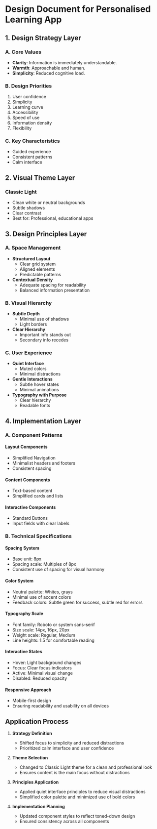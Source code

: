# Design Document for Personalised Learning App

## 1. Design Strategy Layer

### A. Core Values

- **Clarity**: Information is immediately understandable.
- **Warmth**: Approachable and human.
- **Simplicity**: Reduced cognitive load.

### B. Design Priorities

1. User confidence
2. Simplicity
3. Learning curve
4. Accessibility
5. Speed of use
6. Information density
7. Flexibility

### C. Key Characteristics

- Guided experience
- Consistent patterns
- Calm interface

## 2. Visual Theme Layer

### Classic Light

- Clean white or neutral backgrounds
- Subtle shadows
- Clear contrast
- Best for: Professional, educational apps

## 3. Design Principles Layer

### A. Space Management

- **Structured Layout**
  - Clear grid system
  - Aligned elements
  - Predictable patterns
- **Contextual Density**
  - Adequate spacing for readability
  - Balanced information presentation

### B. Visual Hierarchy

- **Subtle Depth**
  - Minimal use of shadows
  - Light borders
- **Clear Hierarchy**
  - Important info stands out
  - Secondary info recedes

### C. User Experience

- **Quiet Interface**
  - Muted colors
  - Minimal distractions
- **Gentle Interactions**
  - Subtle hover states
  - Minimal animations
- **Typography with Purpose**
  - Clear hierarchy
  - Readable fonts

## 4. Implementation Layer

### A. Component Patterns

#### Layout Components

- Simplified Navigation
- Minimalist headers and footers
- Consistent spacing

#### Content Components

- Text-based content
- Simplified cards and lists

#### Interactive Components

- Standard Buttons
- Input fields with clear labels

### B. Technical Specifications

#### Spacing System

- Base unit: 8px
- Spacing scale: Multiples of 8px
- Consistent use of spacing for visual harmony

#### Color System

- Neutral palette: Whites, grays
- Minimal use of accent colors
- Feedback colors: Subtle green for success, subtle red for errors

#### Typography Scale

- Font family: Roboto or system sans-serif
- Size scale: 14px, 16px, 20px
- Weight scale: Regular, Medium
- Line heights: 1.5 for comfortable reading

#### Interactive States

- Hover: Light background changes
- Focus: Clear focus indicators
- Active: Minimal visual change
- Disabled: Reduced opacity

#### Responsive Approach

- Mobile-first design
- Ensuring readability and usability on all devices

## Application Process

1. **Strategy Definition**
   - Shifted focus to simplicity and reduced distractions
   - Prioritized calm interface and user confidence

2. **Theme Selection**
   - Changed to Classic Light theme for a clean and professional look
   - Ensures content is the main focus without distractions

3. **Principles Application**
   - Applied quiet interface principles to reduce visual distractions
   - Simplified color palette and minimized use of bold colors

4. **Implementation Planning**
   - Updated component styles to reflect toned-down design
   - Ensured consistency across all components